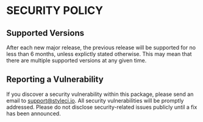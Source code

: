# SECURITY POLICY

## Supported Versions

After each new major release, the previous release will be supported for no
less than 6 months, unless explictly stated otherwise. This may mean that there
are multiple supported versions at any given time.

## Reporting a Vulnerability

If you discover a security vulnerability within this package, please send an
email to support@styleci.io. All security vulnerabilities will be promptly
addressed. Please do not disclose security-related issues publicly until a fix
has been announced.
